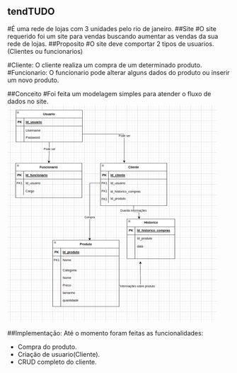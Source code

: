 ## tendTUDO
#É uma rede de lojas com 3 unidades pelo rio de janeiro. 
##Site
#O site requerido foi um site para vendas buscando aumentar as vendas da sua rede de lojas. 
##Proposito
#O site deve comportar 2 tipos de usuarios. (Clientes ou funcionarios)

#Cliente:
O cliente realiza um compra de um determinado produto. 
#Funcionario: 
O funcionario pode alterar alguns dados do produto ou inserir um novo produto. 

##Conceito 
#Foi feita um modelagem simples para atender o fluxo de dados no site. 
![Modelagem do banco](image.png)

##Implementação:
Até o momento foram feitas as funcionalidades:
 - Compra do produto.
 - Criação de usuario(Cliente).
 - CRUD completo do cliente.  

